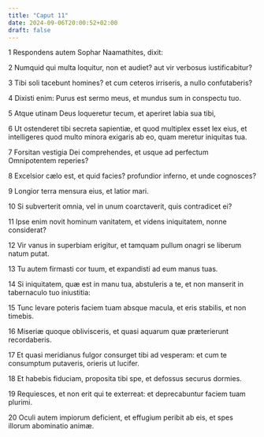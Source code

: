 ```yaml
---
title: "Caput 11"
date: 2024-09-06T20:00:52+02:00
draft: false
---
```



1 Respondens autem Sophar Naamathites, dixit:

2 Numquid qui multa loquitur, non et audiet? aut vir verbosus iustificabitur?

3 Tibi soli tacebunt homines? et cum ceteros irriseris, a nullo confutaberis?

4 Dixisti enim: Purus est sermo meus, et mundus sum in conspectu tuo.

5 Atque utinam Deus loqueretur tecum, et aperiret labia sua tibi,

6 Ut ostenderet tibi secreta sapientiæ, et quod multiplex esset lex eius, et intelligeres quod multo minora exigaris ab eo, quam meretur iniquitas tua.

7 Forsitan vestigia Dei comprehendes, et usque ad perfectum Omnipotentem reperies?

8 Excelsior cælo est, et quid facies? profundior inferno, et unde cognosces?

9 Longior terra mensura eius, et latior mari.

10 Si subverterit omnia, vel in unum coarctaverit, quis contradicet ei?

11 Ipse enim novit hominum vanitatem, et videns iniquitatem, nonne considerat?

12 Vir vanus in superbiam erigitur, et tamquam pullum onagri se liberum natum putat.

13 Tu autem firmasti cor tuum, et expandisti ad eum manus tuas.

14 Si iniquitatem, quæ est in manu tua, abstuleris a te, et non manserit in tabernaculo tuo iniustitia:

15 Tunc levare poteris faciem tuam absque macula, et eris stabilis, et non timebis.

16 Miseriæ quoque oblivisceris, et quasi aquarum quæ præterierunt recordaberis.

17 Et quasi meridianus fulgor consurget tibi ad vesperam: et cum te consumptum putaveris, orieris ut lucifer.

18 Et habebis fiduciam, proposita tibi spe, et defossus securus dormies.

19 Requiesces, et non erit qui te exterreat: et deprecabuntur faciem tuam plurimi.

20 Oculi autem impiorum deficient, et effugium peribit ab eis, et spes illorum abominatio animæ.

